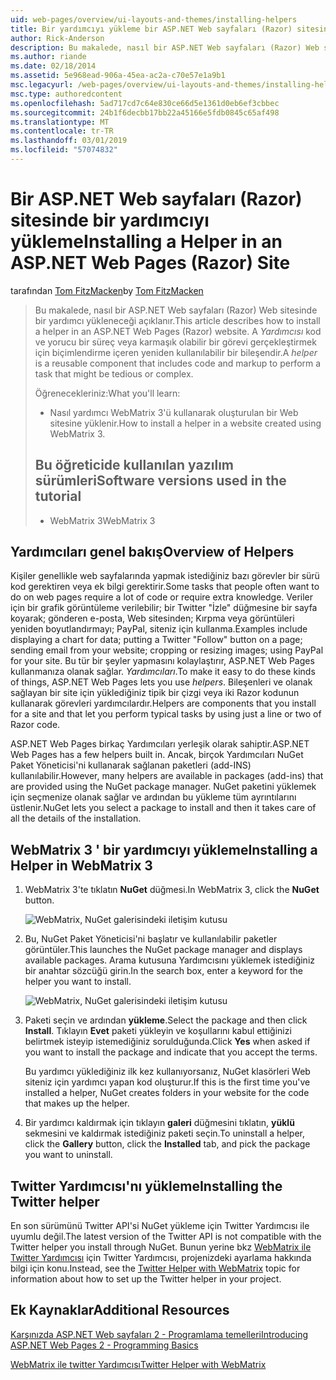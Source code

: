 ```yaml
---
uid: web-pages/overview/ui-layouts-and-themes/installing-helpers
title: Bir yardımcıyı yükleme bir ASP.NET Web sayfaları (Razor) sitesinde | Microsoft Docs
author: Rick-Anderson
description: Bu makalede, nasıl bir ASP.NET Web sayfaları (Razor) Web sitesinde bir yardımcı yükleneceği açıklanır. Bir yardımcı kod ve işaretlemede başına içeren yeniden kullanılabilir bir bileşen olan...
ms.author: riande
ms.date: 02/18/2014
ms.assetid: 5e968ead-906a-45ea-ac2a-c70e57e1a9b1
msc.legacyurl: /web-pages/overview/ui-layouts-and-themes/installing-helpers
msc.type: authoredcontent
ms.openlocfilehash: 5ad717cd7c64e830ce66d5e1361d0eb6ef3cbbec
ms.sourcegitcommit: 24b1f6decbb17bb22a45166e5fdb0845c65af498
ms.translationtype: MT
ms.contentlocale: tr-TR
ms.lasthandoff: 03/01/2019
ms.locfileid: "57074832"
---
```

<a name="installing-a-helper-in-an-aspnet-web-pages-razor-site"></a><span data-ttu-id="3786a-104">Bir ASP.NET Web sayfaları (Razor) sitesinde bir yardımcıyı yükleme</span><span class="sxs-lookup"><span data-stu-id="3786a-104">Installing a Helper in an ASP.NET Web Pages (Razor) Site</span></span>
====================
<span data-ttu-id="3786a-105">tarafından [Tom FitzMacken](https://github.com/tfitzmac)</span><span class="sxs-lookup"><span data-stu-id="3786a-105">by [Tom FitzMacken](https://github.com/tfitzmac)</span></span>

> <span data-ttu-id="3786a-106">Bu makalede, nasıl bir ASP.NET Web sayfaları (Razor) Web sitesinde bir yardımcı yükleneceği açıklanır.</span><span class="sxs-lookup"><span data-stu-id="3786a-106">This article describes how to install a helper in an ASP.NET Web Pages (Razor) website.</span></span> <span data-ttu-id="3786a-107">A *Yardımcısı* kod ve yorucu bir süreç veya karmaşık olabilir bir görevi gerçekleştirmek için biçimlendirme içeren yeniden kullanılabilir bir bileşendir.</span><span class="sxs-lookup"><span data-stu-id="3786a-107">A *helper* is a reusable component that includes code and markup to perform a task that might be tedious or complex.</span></span>
> 
> <span data-ttu-id="3786a-108">Öğrenecekleriniz:</span><span class="sxs-lookup"><span data-stu-id="3786a-108">What you'll learn:</span></span>
> 
> - <span data-ttu-id="3786a-109">Nasıl yardımcı WebMatrix 3'ü kullanarak oluşturulan bir Web sitesine yüklenir.</span><span class="sxs-lookup"><span data-stu-id="3786a-109">How to install a helper in a website created using WebMatrix 3.</span></span>
>   
> 
> ## <a name="software-versions-used-in-the-tutorial"></a><span data-ttu-id="3786a-110">Bu öğreticide kullanılan yazılım sürümleri</span><span class="sxs-lookup"><span data-stu-id="3786a-110">Software versions used in the tutorial</span></span>
> 
> 
> - <span data-ttu-id="3786a-111">WebMatrix 3</span><span class="sxs-lookup"><span data-stu-id="3786a-111">WebMatrix 3</span></span>


## <a name="overview-of-helpers"></a><span data-ttu-id="3786a-112">Yardımcıları genel bakış</span><span class="sxs-lookup"><span data-stu-id="3786a-112">Overview of Helpers</span></span>

<span data-ttu-id="3786a-113">Kişiler genellikle web sayfalarında yapmak istediğiniz bazı görevler bir sürü kod gerektiren veya ek bilgi gerektirir.</span><span class="sxs-lookup"><span data-stu-id="3786a-113">Some tasks that people often want to do on web pages require a lot of code or require extra knowledge.</span></span> <span data-ttu-id="3786a-114">Veriler için bir grafik görüntüleme verilebilir; bir Twitter "İzle" düğmesine bir sayfa koyarak; gönderen e-posta, Web sitesinden; Kırpma veya görüntüleri yeniden boyutlandırmayı; PayPal, siteniz için kullanma.</span><span class="sxs-lookup"><span data-stu-id="3786a-114">Examples include displaying a chart for data; putting a Twitter "Follow" button on a page; sending email from your website; cropping or resizing images; using PayPal for your site.</span></span> <span data-ttu-id="3786a-115">Bu tür bir şeyler yapmasını kolaylaştırır, ASP.NET Web Pages kullanmanıza olanak sağlar. *Yardımcıları*.</span><span class="sxs-lookup"><span data-stu-id="3786a-115">To make it easy to do these kinds of things, ASP.NET Web Pages lets you use *helpers*.</span></span> <span data-ttu-id="3786a-116">Bileşenleri ve olanak sağlayan bir site için yüklediğiniz tipik bir çizgi veya iki Razor kodunun kullanarak görevleri yardımcılardır.</span><span class="sxs-lookup"><span data-stu-id="3786a-116">Helpers are components that you install for a site and that let you perform typical tasks by using just a line or two of Razor code.</span></span>

<span data-ttu-id="3786a-117">ASP.NET Web Pages birkaç Yardımcıları yerleşik olarak sahiptir.</span><span class="sxs-lookup"><span data-stu-id="3786a-117">ASP.NET Web Pages has a few helpers built in.</span></span> <span data-ttu-id="3786a-118">Ancak, birçok Yardımcıları NuGet Paket Yöneticisi'ni kullanarak sağlanan paketleri (add-INS) kullanılabilir.</span><span class="sxs-lookup"><span data-stu-id="3786a-118">However, many helpers are available in packages (add-ins) that are provided using the NuGet package manager.</span></span> <span data-ttu-id="3786a-119">NuGet paketini yüklemek için seçmenize olanak sağlar ve ardından bu yükleme tüm ayrıntılarını üstlenir.</span><span class="sxs-lookup"><span data-stu-id="3786a-119">NuGet lets you select a package to install and then it takes care of all the details of the installation.</span></span>

## <a name="installing-a-helper-in-webmatrix-3"></a><span data-ttu-id="3786a-120">WebMatrix 3 ' bir yardımcıyı yükleme</span><span class="sxs-lookup"><span data-stu-id="3786a-120">Installing a Helper in WebMatrix 3</span></span>

1. <span data-ttu-id="3786a-121">WebMatrix 3'te tıklatın **NuGet** düğmesi.</span><span class="sxs-lookup"><span data-stu-id="3786a-121">In WebMatrix 3, click the **NuGet** button.</span></span>

    ![WebMatrix, NuGet galerisindeki iletişim kutusu](installing-helpers/_static/image1.png)
2. <span data-ttu-id="3786a-123">Bu, NuGet Paket Yöneticisi'ni başlatır ve kullanılabilir paketler görüntüler.</span><span class="sxs-lookup"><span data-stu-id="3786a-123">This launches the NuGet package manager and displays available packages.</span></span> <span data-ttu-id="3786a-124">Arama kutusuna Yardımcısını yüklemek istediğiniz bir anahtar sözcüğü girin.</span><span class="sxs-lookup"><span data-stu-id="3786a-124">In the search box, enter a keyword for the helper you want to install.</span></span>

    ![WebMatrix, NuGet galerisindeki iletişim kutusu](installing-helpers/_static/image2.png)
3. <span data-ttu-id="3786a-126">Paketi seçin ve ardından **yükleme**.</span><span class="sxs-lookup"><span data-stu-id="3786a-126">Select the package and then click **Install**.</span></span> <span data-ttu-id="3786a-127">Tıklayın **Evet** paketi yükleyin ve koşullarını kabul ettiğinizi belirtmek isteyip istemediğiniz sorulduğunda.</span><span class="sxs-lookup"><span data-stu-id="3786a-127">Click **Yes** when asked if you want to install the package and indicate that you accept the terms.</span></span>

     <span data-ttu-id="3786a-128">Bu yardımcı yüklediğiniz ilk kez kullanıyorsanız, NuGet klasörleri Web siteniz için yardımcı yapan kod oluşturur.</span><span class="sxs-lookup"><span data-stu-id="3786a-128">If this is the first time you've installed a helper, NuGet creates folders in your website for the code that makes up the helper.</span></span>
4. <span data-ttu-id="3786a-129">Bir yardımcı kaldırmak için tıklayın **galeri** düğmesini tıklatın, **yüklü** sekmesini ve kaldırmak istediğiniz paketi seçin.</span><span class="sxs-lookup"><span data-stu-id="3786a-129">To uninstall a helper, click the **Gallery** button, click the **Installed** tab, and pick the package you want to uninstall.</span></span>

## <a name="installing-the-twitter-helper"></a><span data-ttu-id="3786a-130">Twitter Yardımcısı'nı yükleme</span><span class="sxs-lookup"><span data-stu-id="3786a-130">Installing the Twitter helper</span></span>

<span data-ttu-id="3786a-131">En son sürümünü Twitter API'si NuGet yükleme için Twitter Yardımcısı ile uyumlu değil.</span><span class="sxs-lookup"><span data-stu-id="3786a-131">The latest version of the Twitter API is not compatible with the Twitter helper you install through NuGet.</span></span> <span data-ttu-id="3786a-132">Bunun yerine bkz [WebMatrix ile Twitter Yardımcısı](twitter-helper.md) için Twitter Yardımcısı, projenizdeki ayarlama hakkında bilgi için konu.</span><span class="sxs-lookup"><span data-stu-id="3786a-132">Instead, see the [Twitter Helper with WebMatrix](twitter-helper.md) topic for information about how to set up the Twitter helper in your project.</span></span>

<a id="Additional_Resources"></a>
## <a name="additional-resources"></a><span data-ttu-id="3786a-133">Ek Kaynaklar</span><span class="sxs-lookup"><span data-stu-id="3786a-133">Additional Resources</span></span>


[<span data-ttu-id="3786a-134">Karşınızda ASP.NET Web sayfaları 2 - Programlama temelleri</span><span class="sxs-lookup"><span data-stu-id="3786a-134">Introducing ASP.NET Web Pages 2 - Programming Basics</span></span>](../getting-started/introducing-razor-syntax-c.md)

[<span data-ttu-id="3786a-135">WebMatrix ile twitter Yardımcısı</span><span class="sxs-lookup"><span data-stu-id="3786a-135">Twitter Helper with WebMatrix</span></span>](twitter-helper.md)
